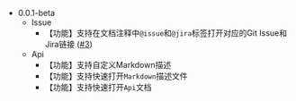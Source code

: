 * 0.0.1-beta
  * Issue
    * 【功能】支持在文档注释中`@issue`和`@jira`标签打开对应的Git Issue和Jira链接 ([#3](https://github.com/iimik/FinalAIO/issues/3))
  * Api
    * 【功能】支持自定义Markdown描述
    * 【功能】支持快速打开`Markdown`描述文件
    * 【功能】支持快速打开`Api`文档
